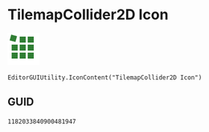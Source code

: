 # TilemapCollider2D Icon
![](/img/TilemapCollider2D%20Icon.png)

``` CSharp
EditorGUIUtility.IconContent("TilemapCollider2D Icon")
```
## GUID
```
1182033840900481947
```
